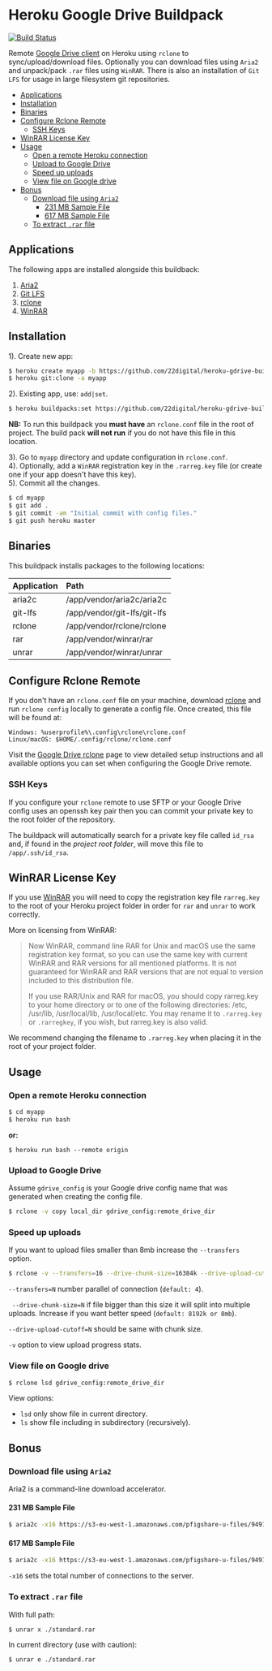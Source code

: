 # Heroku Google Drive Buildpack

[![Build Status][travis-img]][travis-url]

Remote [Google Drive client][heroku-drive] on Heroku using `rclone` to 
sync/upload/download files. Optionally you can download files using `Aria2` 
and unpack/pack `.rar` files using `WinRAR`. There is also an installation of
`Git LFS` for usage in large filesystem git repositories.

<!-- MarkdownTOC -->

- [Applications](#applications)
- [Installation](#installation)
- [Binaries](#binaries)
- [Configure Rclone Remote](#configure-rclone-remote)
    - [SSH Keys](#ssh-keys)
- [WinRAR License Key](#winrar-license-key)
- [Usage](#usage)
    - [Open a remote Heroku connection](#open-a-remote-heroku-connection)
    - [Upload to Google Drive](#upload-to-google-drive)
    - [Speed up uploads](#speed-up-uploads)
    - [View file on Google drive](#view-file-on-google-drive)
- [Bonus](#bonus)
    - [Download file using `Aria2`](#download-file-using-aria2)
        - [231 MB Sample File](#231-mb-sample-file)
        - [617 MB Sample File](#617-mb-sample-file)
    - [To extract `.rar` file](#to-extract-rar-file)

<!-- /MarkdownTOC -->

## Applications

The following apps are installed alongside this buildback:

1. [Aria2][aria]
2. [Git LFS][lfs]
3. [rclone][rclone]
4. [WinRAR][winrar]

## Installation

1). Create new app:

```bash
$ heroku create myapp -b https://github.com/22digital/heroku-gdrive-buildpack.git
$ heroku git:clone -a myapp
```

2). Existing app, use: `add|set`.

```bash
$ heroku buildpacks:set https://github.com/22digital/heroku-gdrive-buildpack.git -a myapp
```

**NB:** To run this buildpack you **must have** an `rclone.conf` file in the 
root of project. The build pack **will not run** if you do not have this file 
in this location.

3). Go to `myapp` directory and update configuration in `rclone.conf`.  
4). Optionally, add a `WinRAR` registration key in the `.rarreg.key` file (or 
create one if your app doesn't have this key).  
5). Commit all the changes.  

```bash
$ cd myapp
$ git add .
$ git commit -am "Initial commit with config files."
$ git push heroku master
```

## Binaries

This buildpack installs packages to the following locations:

| Application  | Path                         |
|:-------------|:-----------------------------|
| aria2c       | /app/vendor/aria2c/aria2c    |
| git-lfs      | /app/vendor/git-lfs/git-lfs  |
| rclone       | /app/vendor/rclone/rclone    |
| rar          | /app/vendor/winrar/rar       |
| unrar        | /app/vendor/winrar/unrar     |

## Configure Rclone Remote

If you don't have an `rclone.conf` file on your machine, download 
[rclone][rclone] and run `rclone config` locally to generate a config file. 
Once created, this file will be found at:

```text
Windows: %userprofile%\.config\rclone\rclone.conf
Linux/macOS: $HOME/.config/rclone/rclone.conf
```

Visit the [Google Drive rclone][rclone-drive] page to view detailed setup 
instructions and all available options you can set when configuring the Google 
Drive remote.

### SSH Keys

If you configure your `rclone` remote to use SFTP or your Google Drive config 
uses an openssh key pair then you can commit your private key to the root 
folder of the repository.

The buildpack will automatically search for a private key file called `id_rsa` 
and, if found in the _project root folder_, will move this file to 
`/app/.ssh/id_rsa`.

## WinRAR License Key

If you use [WinRAR][winrar] you will need to copy the registration key file
`rarreg.key` to the root of your Heroku project folder in order for `rar` and 
`unrar` to work correctly.

More on licensing from WinRAR:

> Now WinRAR, command line RAR for Unix and macOS use the same registration
> key format, so you can use the same key with current WinRAR and RAR versions
> for all mentioned platforms. It is not guaranteed for WinRAR and RAR versions
> that are not equal to version included to this distribution file.
>
> If you use RAR/Unix and RAR for macOS, you should copy rarreg.key
> to your home directory or to one of the following directories:
> /etc, /usr/lib, /usr/local/lib, /usr/local/etc. You may rename it
> to `.rarreg.key` or `.rarregkey`, if you wish, but rarreg.key is also valid.

We recommend changing the filename to `.rarreg.key` when placing it in the root of your project folder.

## Usage

### Open a remote Heroku connection

```bash
$ cd myapp
$ heroku run bash
```

**or:**

```
$ heroku run bash --remote origin
```

### Upload to Google Drive

Assume `gdrive_config` is your Google drive config name that was generated 
when creating the config file. 

```bash
$ rclone -v copy local_dir gdrive_config:remote_drive_dir
```

### Speed up uploads

If you want to upload files smaller than 8mb increase the `--transfers` option.

```bash
$ rclone -v --transfers=16 --drive-chunk-size=16384k --drive-upload-cutoff=16384k copy local_dir gdrive_config:remote_drive_dir
```
 
`--transfers=N` number parallel of connection (`default: 4`).

` --drive-chunk-size=N` if file bigger than this size it will split into 
multiple uploads. Increase if you want better speed (`default: 8192k or 8mb`).

`--drive-upload-cutoff=N` should be same with chunk size.

`-v` option to view upload progress stats.

### View file on Google drive

```bash
$ rclone lsd gdrive_config:remote_drive_dir
```

View options:

- `lsd` only show file in current directory.
- `ls` show file including in subdirectory (recursively).

## Bonus

### Download file using `Aria2`

Aria2 is a command-line download accelerator.

#### 231 MB Sample File

```bash
$ aria2c -x16 https://s3-eu-west-1.amazonaws.com/pfigshare-u-files/9491437/standard.rar
```

#### 617 MB Sample File

```bash
$ aria2c -x16 https://s3-eu-west-1.amazonaws.com/pfigshare-u-files/9491434/sample.rar
```

`-x16` sets the total number of connections to the server.

### To extract `.rar` file

With full path:

```bash
$ unrar x ./standard.rar
```

In current directory (use with caution):

```bash
$ unrar e ./standard.rar
```

[heroku-drive]: https://github.com/22digital/heroku-gdrive-buildpack
[rclone-drive]: https://rclone.org/drive/
[aria]: https://aria2.github.io/
[lfs]: https://git-lfs.github.com/
[rclone]: https://rclone.org
[winrar]: https://www.rarlab.com/
[travis-img]: https://travis-ci.org/22digital/heroku-gdrive-buildpack.svg?branch=master
[travis-url]: https://travis-ci.org/22digital/heroku-gdrive-buildpack
